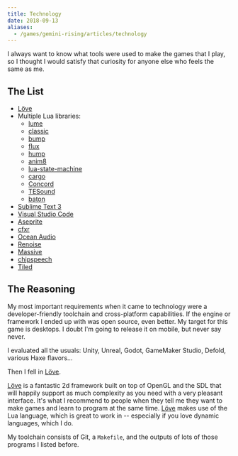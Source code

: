 ```yaml
---
title: Technology
date: 2018-09-13
aliases:
  - /games/gemini-rising/articles/technology
---
```


I always want to know what tools were used to make the games that I play, so I thought I would satisfy that curiosity for anyone else who feels the same as me.

<!--more-->

## The List

* [Löve][love2d]
* Multiple Lua libraries:
  * [lume][]
  * [classic][]
  * [bump][]
  * [flux][]
  * [hump][]
  * [anim8][]
  * [lua-state-machine][]
  * [cargo]
  * [Concord][]
  * [TESound][]
  * [baton][]
* [Sublime Text 3][sublime]
* [Visual Studio Code][vsc]
* [Aseprite][]
* [cfxr][]
* [Ocean Audio][ocean]
* [Renoise][]
* [Massive][]
* [chipspeech][]
* [Tiled][]


## The Reasoning

My most important requirements when it came to technology were a developer-friendly toolchain and cross-platform capabilities. If the engine or framework I ended up with was open source, even better. My target for this game is desktops. I doubt I'm going to release it on mobile, but never say never.

I evaluated all the usuals: Unity, Unreal, Godot, GameMaker Studio, Defold, various Haxe flavors...

Then I fell in [Löve][love2d].

[Löve][love2d] is a fantastic 2d framework built on top of OpenGL and the SDL that will happily support as much complexity as you need with a very pleasant interface. It's what I recommend to people when they tell me they want to make games and learn to program at the same time. [Löve][love2d] makes use of the Lua language, which is great to work in -- especially if you love dynamic languages, which I do.

My toolchain consists of Git, a `Makefile`, and the outputs of lots of those programs I listed before.


[love2d]: https://love2d.org
[lume]: https://github.com/rxi/lume
[classic]: https://github.com/rxi/classic
[bump]: https://github.com/kikito/bump.lua
[flux]: https://github.com/rxi/flux
[hump]: https://hump.readthedocs.io/en/latest/
[anim8]: https://github.com/kikito/anim8
[lua-state-machine]: https://github.com/kyleconroy/lua-state-machine
[cargo]: https://github.com/bjornbytes/cargo
[Concord]: https://github.com/Tjakka5/Concord
[tesound]: https://love2d.org/wiki/TEsound
[baton]: https://github.com/tesselode/baton
[sublime]: https://www.sublimetext.com/3
[vsc]: https://code.visualstudio.com/
[aseprite]: https://www.aseprite.org/
[cfxr]: https://github.com/nevyn/cfxr
[ocean]: https://www.ocenaudio.com/en/whatis
[renoise]: https://www.renoise.com/
[massive]: https://www.native-instruments.com/en/products/komplete/synths/massive/
[chipspeech]: https://www.plogue.com/products/chipspeech.html
[tiled]: https://www.mapeditor.org/
[ecs]: https://en.wikipedia.org/wiki/Entity%E2%80%93component%E2%80%93system
